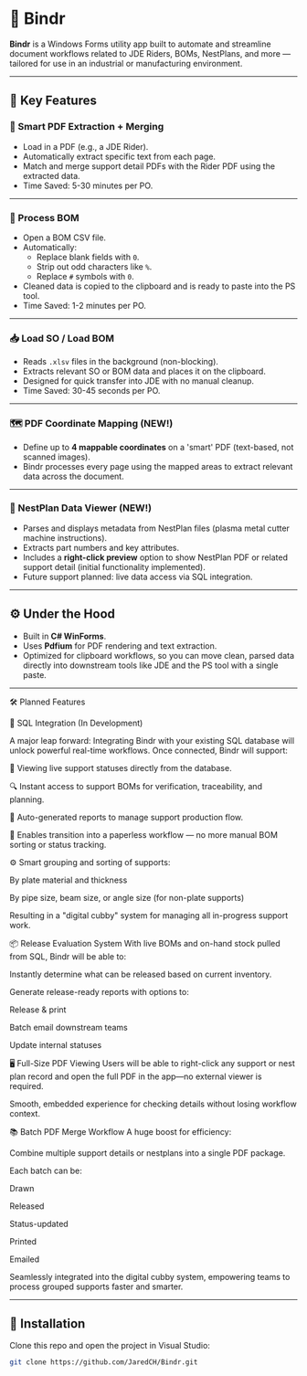 # 📎 Bindr

**Bindr** is a Windows Forms utility app built to automate and streamline document workflows related to JDE Riders, BOMs, NestPlans, and more — tailored for use in an industrial or manufacturing environment.

---

## 🚀 Key Features

### 🧠 Smart PDF Extraction + Merging
- Load in a PDF (e.g., a JDE Rider).
- Automatically extract specific text from each page.
- Match and merge support detail PDFs with the Rider PDF using the extracted data.
- Time Saved: 5-30 minutes per PO.
---

### 📄 Process BOM
- Open a BOM CSV file.
- Automatically:
  - Replace blank fields with `0`.
  - Strip out odd characters like `%`.
  - Replace `#` symbols with `0`.
- Cleaned data is copied to the clipboard and is ready to paste into the PS tool.
- Time Saved: 1-2 minutes per PO.
---

### 📥 Load SO / Load BOM
- Reads `.xlsv` files in the background (non-blocking).
- Extracts relevant SO or BOM data and places it on the clipboard.
- Designed for quick transfer into JDE with no manual cleanup.
- Time Saved: 30-45 seconds per PO.
---

### 🗺️ PDF Coordinate Mapping (NEW!)
- Define up to **4 mappable coordinates** on a 'smart' PDF (text-based, not scanned images).
- Bindr processes every page using the mapped areas to extract relevant data across the document.

---

### 🧾 NestPlan Data Viewer (NEW!)
- Parses and displays metadata from NestPlan files (plasma metal cutter machine instructions).
- Extracts part numbers and key attributes.
- Includes a **right-click preview** option to show NestPlan PDF or related support detail (initial functionality implemented).
- Future support planned: live data access via SQL integration.

---

## ⚙️ Under the Hood

- Built in **C# WinForms**.
- Uses **Pdfium** for PDF rendering and text extraction.
- Optimized for clipboard workflows, so you can move clean, parsed data directly into downstream tools like JDE and the PS tool with a single paste.

---

🛠️ Planned Features

🔌 SQL Integration (In Development)

A major leap forward: Integrating Bindr with your existing SQL database will unlock powerful real-time workflows. Once connected, Bindr will support:

📂 Viewing live support statuses directly from the database.

🔍 Instant access to support BOMs for verification, traceability, and planning.

📝 Auto-generated reports to manage support production flow.

🚪 Enables transition into a paperless workflow — no more manual BOM sorting or status tracking.

⚙️ Smart grouping and sorting of supports:

By plate material and thickness

By pipe size, beam size, or angle size (for non-plate supports)

Resulting in a "digital cubby" system for managing all in-progress support work.

📦 Release Evaluation System
With live BOMs and on-hand stock pulled from SQL, Bindr will be able to:

Instantly determine what can be released based on current inventory.

Generate release-ready reports with options to:

Release & print

Batch email downstream teams

Update internal statuses

🖥️ Full-Size PDF Viewing
Users will be able to right-click any support or nest plan record and open the full PDF in the app—no external viewer is required.

Smooth, embedded experience for checking details without losing workflow context.

📚 Batch PDF Merge Workflow
A huge boost for efficiency:

Combine multiple support details or nestplans into a single PDF package.

Each batch can be:

Drawn

Released

Status-updated

Printed

Emailed

Seamlessly integrated into the digital cubby system, empowering teams to process grouped supports faster and smarter.

---

## 📂 Installation

Clone this repo and open the project in Visual Studio:

```bash
git clone https://github.com/JaredCH/Bindr.git
